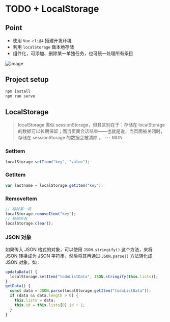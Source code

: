 # TODO + LocalStorage

## Point

- 使用 `Vue-cli@4` 搭建开发环境
- 利用 `localStorage` 做本地存储
- 组件化，可添加、删除某一单独任务，也可统一处理所有条目

![image](https://user-images.githubusercontent.com/19526072/83158260-24bf2000-a137-11ea-8182-36482b2b98bb.png)

## Project setup

```bash
npm install
npm run serve
```

## LocalStorage

> localStorage 类似 sessionStorage，但其区别在于：存储在 localStorage 的数据可以长期保留；而当页面会话结束——也就是说，当页面被关闭时，存储在 sessionStorage 的数据会被清除 。 --- MDN

### SetItem

```js
localStorage.setItem("key", "value");
```

### GetItem

```js
var lastname = localStorage.getItem("key");
```

### RemoveItem

```js
// 移除某一项
localStorage.removeItem("key");
// 移除所有
localStorage.clear();
```

### JSON 对象

如果传入 JSON 格式的对象，可以使用 `JSON.stringify()` 这个方法，来将 JSON 转换成为 JSON 字符串，然后将其再通过 `JSON.parse()` 方法转化成 JSON 对象，如：

```js
updataData() {
  localStorage.setItem("todoListData", JSON.stringify(this.lists));
}
getData() {
  const data = JSON.parse(localStorage.getItem("todoListData"));
  if (data && data.length > 0) {
    this.lists = data;
    this.id = this.lists[0].id + 1;
  }
}
```

